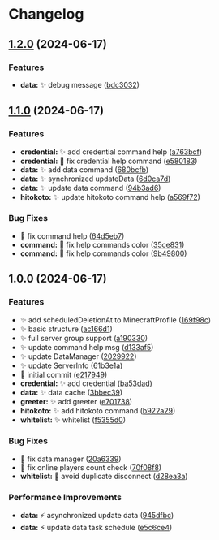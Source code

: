 # Changelog

## [1.2.0](https://github.com/BSR-Server/AltairVelocity/compare/v1.1.0...v1.2.0) (2024-06-17)


### Features

* **data:** ✨ debug message ([bdc3032](https://github.com/BSR-Server/AltairVelocity/commit/bdc3032631f864ef9f680b9aea9b038aba7bb51d))

## [1.1.0](https://github.com/BSR-Server/AltairVelocity/compare/v1.0.0...v1.1.0) (2024-06-17)


### Features

* **credential:** ✨ add credential command help ([a763bcf](https://github.com/BSR-Server/AltairVelocity/commit/a763bcf602ae64d668e55a43cd435f7e64766bf1))
* **credential:** 🐛 fix credential help command ([e580183](https://github.com/BSR-Server/AltairVelocity/commit/e580183c228eebf02b579440f30fbe31ddf6a229))
* **data:** ✨ add data command ([680bcfb](https://github.com/BSR-Server/AltairVelocity/commit/680bcfb7dc240e9cefe3a0fc5a161cf656f6e7e1))
* **data:** ✨ synchronized updateData ([6d0ca7d](https://github.com/BSR-Server/AltairVelocity/commit/6d0ca7da7d33d0cd0e740013cb9b7fe20ff7a9ff))
* **data:** ✨ update data command ([94b3ad6](https://github.com/BSR-Server/AltairVelocity/commit/94b3ad680d743bbed39eb4b50825cc3461a4d105))
* **hitokoto:** ✨ update hitokoto command help ([a569f72](https://github.com/BSR-Server/AltairVelocity/commit/a569f72a98e55acd0b32aea3b453e4e6bc8c3dd0))


### Bug Fixes

* 🐛 fix command help ([64d5eb7](https://github.com/BSR-Server/AltairVelocity/commit/64d5eb779dfb9b3ff99ed35480bc8f52dc99e1d9))
* **command:** 🐛 fix help commands color ([35ce831](https://github.com/BSR-Server/AltairVelocity/commit/35ce831dd2222f3a1de0d299e8748937375b9381))
* **command:** 🐛 fix help commands color ([9b49800](https://github.com/BSR-Server/AltairVelocity/commit/9b4980045c6bd601db428380a4191c63dce213d5))

## 1.0.0 (2024-06-17)


### Features

* ✨ add scheduledDeletionAt to MinecraftProfile ([169f98c](https://github.com/BSR-Server/AltairVelocity/commit/169f98cd52ef300818b470ff7c0d3210942fa473))
* ✨ basic structure ([ac166d1](https://github.com/BSR-Server/AltairVelocity/commit/ac166d1957b67d652af31c597e57df98248a7a97))
* ✨ full server group support ([a190330](https://github.com/BSR-Server/AltairVelocity/commit/a190330da10615f2fbd8b1892469408a3f6ae277))
* ✨ update command help msg ([d133af5](https://github.com/BSR-Server/AltairVelocity/commit/d133af5d21b827b7bcb1b5786bd0d73ad19924e6))
* ✨ update DataManager ([2029922](https://github.com/BSR-Server/AltairVelocity/commit/2029922a707584287c971698cb6f93fc4705d8d6))
* ✨ update ServerInfo ([61b3e1a](https://github.com/BSR-Server/AltairVelocity/commit/61b3e1ae8e775d3ed28442ac24d0b8f0b82cc1f1))
* 🎉 initial commit ([e217949](https://github.com/BSR-Server/AltairVelocity/commit/e217949f33e1a83dc4d77337c8b6ce474f921ef6))
* **credential:** ✨ add credential ([ba53dad](https://github.com/BSR-Server/AltairVelocity/commit/ba53dad31a8e6dc267f20315914647b95dd62e67))
* **data:** ✨ data cache ([3bbec39](https://github.com/BSR-Server/AltairVelocity/commit/3bbec39b31018f31f8fa8d0fd64e5aae15377f4f))
* **greeter:** ✨ add greeter ([e701738](https://github.com/BSR-Server/AltairVelocity/commit/e701738ccb0f47b78c872d5c28a94aa7a0c28d6a))
* **hitokoto:** ✨ add hitokoto command ([b922a29](https://github.com/BSR-Server/AltairVelocity/commit/b922a29cbcc55b3d8e33bf374a59c3f11cae1707))
* **whitelist:** ✨ whitelist ([f5355d0](https://github.com/BSR-Server/AltairVelocity/commit/f5355d05ed0f5693bc78ece752f2103f94df343c))


### Bug Fixes

* 🐛 fix data manager ([20a6339](https://github.com/BSR-Server/AltairVelocity/commit/20a633933830bcad4a56ddab26b6ce7961e1fcdd))
* 🐛 fix online players count check ([70f08f8](https://github.com/BSR-Server/AltairVelocity/commit/70f08f8e6d885428e6823533d92b53d0e200a41a))
* **whitelist:** 🐛 avoid duplicate disconnect ([d28ea3a](https://github.com/BSR-Server/AltairVelocity/commit/d28ea3a60d7d6806af4a06b9226b8dc2cc6a6d0f))


### Performance Improvements

* **data:** ⚡️ asynchronized update data ([945dfbc](https://github.com/BSR-Server/AltairVelocity/commit/945dfbc7bc27e192dc795fdecc9d0a8d44b88c80))
* **data:** ⚡️ update data task schedule ([e5c6ce4](https://github.com/BSR-Server/AltairVelocity/commit/e5c6ce4a1075461dd0574ec91c63e9941ea79e73))

